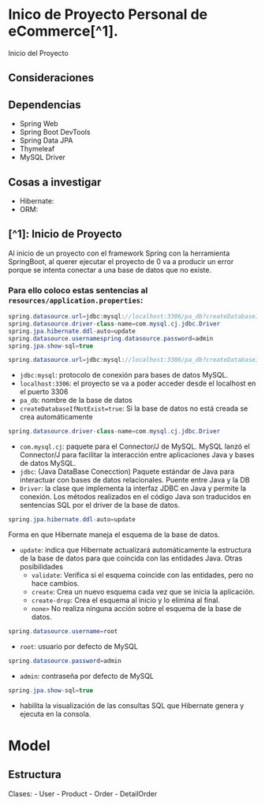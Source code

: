 # Inico de Proyecto Personal de eCommerce[^1].

Inicio del Proyecto 
## Consideraciones
## Dependencias
 - Spring Web
 - Spring Boot DevTools
 - Spring Data JPA
 - Thymeleaf
 - MySQL Driver
## Cosas a investigar
- Hibernate: 
- ORM:
 
## [^1]: Inicio de Proyecto
Al inicio de un proyecto con el framework Spring con la herramienta SpringBoot, al querer ejecutar el proyecto de 0 va a producir un error porque se intenta conectar a una base de datos que no existe. 

### Para ello coloco estas sentencias al `resources/application.properties`:
```java
spring.datasource.url=jdbc:mysql://localhost:3306/pa_db?createDatabaseIfNotExist=true
spring.datasource.driver-class-name=com.mysql.cj.jdbc.Driver
spring.jpa.hibernate.ddl-auto=update
spring.datasource.usernamespring.datasource.password=admin
spring.jpa.show-sql=true
```

```java
spring.datasource.url=jdbc:mysql://localhost:3306/pa_db?createDatabaseIfNotExist=true
```

   - `jdbc:mysql`: protocolo de conexión para bases de datos MySQL. 
   - `localhost:3306`: el proyecto se va a poder acceder desde el localhost en el puerto 3306
   - `pa_db`: nombre de la base de datos
   - `createDatabaseIfNotExist=true`: Si la base de datos no está creada se crea automáticamente 
```java
spring.datasource.driver-class-name=com.mysql.cj.jdbc.Driver
```
- `com.mysql.cj`: paquete para el Connector/J de MySQL. MySQL lanzó el Connector/J para facilitar la interacción entre aplicaciones Java y bases de datos MySQL.
- `jdbc`: (Java DataBase Conecction) Paquete estándar de Java para interactuar con bases de datos relacionales. Puente entre Java y la DB
- `Driver`: la clase que implementa la interfaz JDBC en Java y permite la conexión. Los métodos realizados en el código Java son traducidos en sentencias SQL por el driver de la base de datos.

```java
spring.jpa.hibernate.ddl-auto=update
```
   Forma en que Hibernate maneja el esquema de la base de datos. 

- `update`: indica que Hibernate actualizará automáticamente la estructura de la base de datos para que coincida con las entidades Java.
   Otras posibilidades
   - `validate`: Verifica si el esquema coincide con las entidades, pero no hace cambios.
   - `create`: Crea un nuevo esquema cada vez que se inicia la aplicación.
   - `create-drop`: Crea el esquema al inicio y lo elimina al final.
   - `none>` No realiza ninguna acción sobre el esquema de la base de datos.
```java
spring.datasource.username=root 
```
- `root`: usuario por defecto de MySQL
```java
spring.datasource.password=admin
```
- `admin`: contraseña por defecto de MySQL 
```java
spring.jpa.show-sql=true
```
- habilita la visualización de las consultas SQL que Hibernate genera y ejecuta en la consola.

# Model

## Estructura
   Clases:
    -  User
    -  Product
    -  Order
    -  DetailOrder
